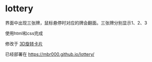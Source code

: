 # lottery

界面中出现三张牌，鼠标悬停时对应的牌会翻面。三张牌分别显示1、2、3

使用html和css完成

修改于 [3D旋转卡片](https://www.bilibili.com/video/BV1BF411v7hA?spm_id_from=333.999.0.0)

已经部署在 https://mbr000.github.io/lottery/
